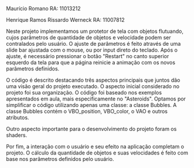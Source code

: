 Maurício Romano        RA: 11013212

Henrique Ramos Rissardo Werneck    RA: 11007812


Neste projeto implementamos um protetor de tela com objetos flutuando, cujos parâmetros de quantidade de objetos e velocidade podem ser contralados pelo usuário.
O ajuste de parâmetros é feito através de uma slide bar ajustada com o mouse, ou por input direto do teclado.
Após o ajuste, é necessário pressionar o botão "Restart" no canto superior esquerdo da tela para que a página reinicie a animação com os novos parâmetros definidos.

O código é descrito destacando três aspectos principais que juntos dão uma visão geral do projeto executado.
O aspecto inicial considerado no projeto foi sua organização. O código foi baseado nos exemplos apresentados em aula, mais especificamente no "Asteroids". Optamos por simplificar o código utilizando apenas uma classe: a classe Bubbles. A classe Bubbles contém o VBO_position, VBO_color, o VAO e outros atributos.

Outro aspecto importante para o desenvolvimento do projeto foram os shaders.

Por fim, a interação com o usuário e seu efeito na aplicação completam o projeto. O cálculo da quantidade de objetos e suas velocidades é feito com base nos parâmetros definidos pelo usuário.
